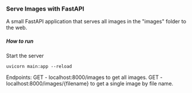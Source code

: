 
### Serve Images with FastAPI
A small FastAPI application that serves all images in the "images" folder to the web.

##### How to run
Start the server
```
uvicorn main:app --reload
```

Endpoints:
GET - localhost:8000/images to get all images.
GET - localhost:8000/images/{filename} to get a single image by file name.

